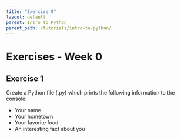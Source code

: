 ```yaml
---
title: "Exercise 0"
layout: default
parent: Intro to Python
parent_path: /tutorials/intro-to-python/
---
```



# Exercises - Week 0

## Exercise 1

Create a Python file (.py) which prints the following information to the console:

* Your name
* Your hometown
* Your favorite food
* An interesting fact about you
